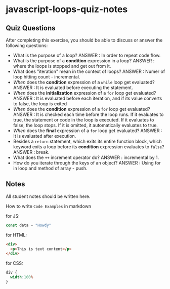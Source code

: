# javascript-loops-quiz-notes

## Quiz Questions

After completing this exercise, you should be able to discuss or answer the following questions:

- What is the purpose of a loop?
ANSWER : In order to repeat code flow.
- What is the purpose of a **condition** expression in a loop?
ANSWER : where the loops is stopped and get out from it.
- What does "iteration" mean in the context of loops?
ANSWER : Numer of loop hitting count - incremental.
- _When_ does the **condition** expression of a `while` loop get evaluated?
ANSWER : It is evaluated before executing the statement.
- _When_ does the **initialization** expression of a `for` loop get evaluated?
ANSWER : It is evaluated before each iteration, and if its value converts to false, the loop is exited
- _When_ does the **condition** expression of a `for` loop get evaluated?
ANSWER : It is checked each time before the loop runs.
         If it evaluates to true, the statement or code in the loop is executed.
         If it evaluates to false, the loop stops.
         If it is omitted, it automatically evaluates to true.
- _When_ does the **final** expression of a `for` loop get evaluated?
ANSWER : It is evaluated after execution.
- Besides a `return` statement, which exits its entire function block, which keyword exits a loop before its **condition** expression evaluates to `false`?
ANSWER : break.
- What does the `++` increment operator do?
ANSWER : incremental by 1.
- How do you iterate through the keys of an object?
ANSWER : Using for in loop and method of array - push.

## Notes

All student notes should be written here.


How to write `Code Examples` in markdown

for JS:
```javascript
const data = "Howdy"
```

for HTML:
```html
<div>
  <p>This is text content</p>
</div>
```

for CSS:
```css
div {
  width:100%
}
```

